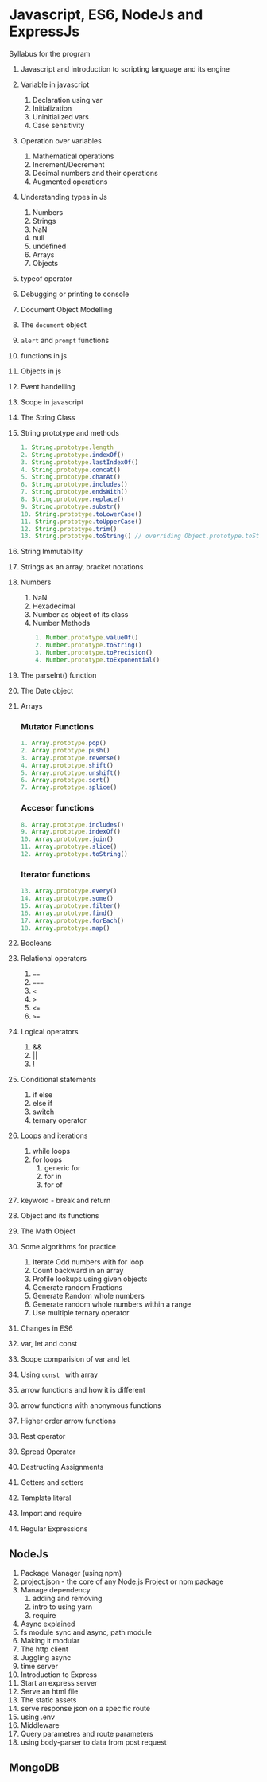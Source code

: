 # Javascript, ES6, NodeJs and ExpressJs

Syllabus for the program

1.  Javascript and introduction to scripting language and its engine
2.  Variable in javascript
    1. Declaration using var
    2. Initialization
    3. Uninitialized vars
    4. Case sensitivity
3. Operation over variables
    1. Mathematical operations
    2. Increment/Decrement
    3. Decimal numbers and their operations
    4. Augmented operations
4. Understanding types in Js
    1. Numbers
    2. Strings
    3. NaN
    4. null 
    5. undefined
    6. Arrays
    7. Objects
5. typeof operator
6. Debugging or printing to console
7. Document Object Modelling
8. The ```document``` object  
9. ```alert``` and ```prompt``` functions
10. functions in js
11. Objects in js
12. Event handelling
13. Scope in javascript
14. The String Class
15. String prototype and methods
    ```javascript
    1. String.prototype.length
    2. String.prototype.indexOf()
    3. String.prototype.lastIndexOf()
    4. String.prototype.concat()
    5. String.prototype.charAt()
    6. String.prototype.includes()
    7. String.prototype.endsWith()
    8. String.prototype.replace()
    9. String.prototype.substr()
    10. String.prototype.toLowerCase()
    11. String.prototype.toUpperCase()
    12. String.prototype.trim()
    13. String.prototype.toString() // overriding Object.prototype.toString()
    ```
16. String Immutability
17. Strings as an array, bracket notations
18. Numbers
    1. NaN
    2. Hexadecimal
    3. Number as object of its class
    4. Number Methods
    ```javascript 
        1. Number.prototype.valueOf()
        2. Number.prototype.toString()
        3. Number.prototype.toPrecision()
        4. Number.prototype.toExponential()
    ```
19. The parseInt() function
20. The Date object
21. Arrays
 
    ### Mutator Functions
    ```javascript
    1. Array.prototype.pop()
    2. Array.prototype.push()
    3. Array.prototype.reverse()
    4. Array.prototype.shift()
    5. Array.prototype.unshift()
    6. Array.prototype.sort()
    7. Array.prototype.splice()
    ```
    ### Accesor functions
    ```javascript
    8. Array.prototype.includes()
    9. Array.prototype.indexOf()
    10. Array.prototype.join()
    11. Array.prototype.slice()
    12. Array.prototype.toString()
    ```
    ### Iterator functions
    ```javascript
    13. Array.prototype.every()
    14. Array.prototype.some()
    15. Array.prototype.filter()
    16. Array.prototype.find()
    17. Array.prototype.forEach()
    18. Array.prototype.map()
    ```
22. Booleans
23. Relational operators
    1. ```== ```
    2. ```===```
    3. ```<```
    4. ```>```
    5. ```<=```
    6. ```>=```
24. Logical operators
    1. &&
    2. ||
    3. !
25. Conditional statements
    1. if else
    2. else if
    3. switch
    4. ternary operator
26. Loops and iterations
    1. while loops
    2. for loops
        1. generic for
        2. for in
        3. for of
27. keyword - break and return 
28. Object and its functions
29. The Math Object
30. Some algorithms for practice
    1. Iterate Odd numbers with for loop
    2. Count backward in an array
    3. Profile lookups using given objects
    4. Generate random Fractions
    5. Generate Random whole numbers
    6. Generate random whole numbers within a range
    7. Use multiple ternary operator
31. Changes in ES6
32. var, let and const
33. Scope comparision of var and let
34. Using ```const ``` with array
35. arrow functions and how it is different
36. arrow functions with anonymous functions
37. Higher order arrow functions
38. Rest operator
39. Spread Operator
40. Destructing Assignments
41. Getters and setters
42. Template literal
43. Import and require
44. Regular Expressions


## NodeJs

1. Package Manager (using npm)
2. project.json - the core of any Node.js Project or npm package
3. Manage dependency
    1. adding and removing
    2. intro to using yarn
    3. require
4. Async explained
5. fs module sync and async, path module
6. Making it modular
7. The http client
8. Juggling async
9. time server
10. Introduction to Express
11. Start an express server
12. Serve an html file
13. The static assets
14. serve response json on a specific route
15. using .env
16. Middleware
17. Query parametres and route parameters
18. using body-parser to data from post request

## MongoDB

